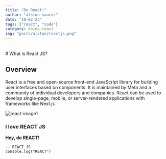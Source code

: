 ```yaml
---
title: "Do React!"
author: "alston-soares"
date: "10-02-23"
tags: ["react", "code"]
category: doing-react
img: "posts/alston/reactjs.png"
---
```

<br/>
# What is React JS?

## Overview ##
React is a free and open-source front-end JavaScript library for building user interfaces based on components. It is maintained by Meta and a community of individual developers and companies. React can be used to develop single-page, mobile, or server-rendered applications with frameworks like Next.js

![react-image1](https://ares.decipherzone.com/blog-manager/uploads/banner_webp_da06d145-93f9-4df9-8c7e-1e2c332c3a4a.webp)

### I love REACT JS

**Hey, do REACT!**

```
-- REACT JS
console.log("REACT")
```